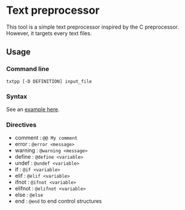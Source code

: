# Text preprocessor
This tool is a simple text preprocessor inspired by the C preprocessor.
However, it targets every text files.

## Usage
### Command line
```
txtpp [-D DEFINITION] input_file
```

### Syntax
See an [example here](examples/txtpp.simple.md).

### Directives
- comment : `@@ My comment`
- error : `@error <message>`
- warning : `@warning <message>`
- define : `@define <variable>`
- undef : `@undef <variable>`
- if : `@if <variable>`
- elif : `@elif <variable>`
- ifnot : `@ifnot <variable>`
- elifnot : `@elifnot <variable>`
- else : `@else`
- end : `@end` to end control structures
